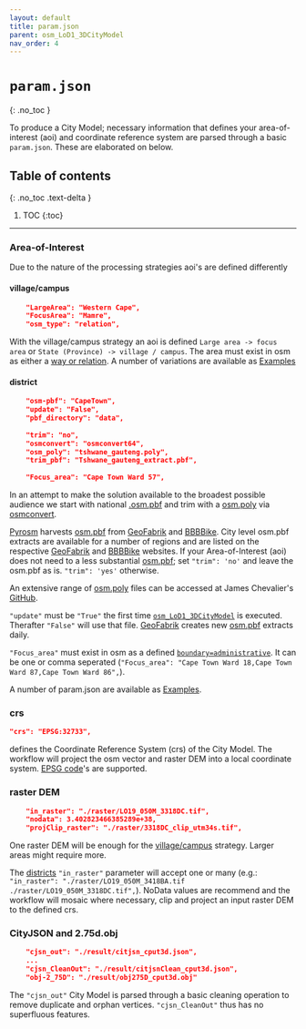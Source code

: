 ```yaml
---
layout: default
title: param.json
parent: osm_LoD1_3DCityModel
nav_order: 4
---
```


# `param.json`
{: .no_toc }

To produce a City Model; necessary information that defines your area-of-interest (aoi) and coordinate reference system are parsed through a basic `param.json`. These are elaborated on below.

## Table of contents
{: .no_toc .text-delta }

1. TOC
{:toc}

---

### Area-of-Interest

Due to the nature of the processing strategies aoi's are defined differently

#### village/campus
```json
    "LargeArea": "Western Cape",
    "FocusArea": "Mamre",
    "osm_type": "relation",
 ```
With the village/campus strategy an aoi is defined `Large area -> focus area` or `State (Province) -> village / campus`. The area must exist in osm as either a [way or relation](https://wiki.openstreetmap.org/wiki/Elements). A number of variations are available as [Examples](https://adriankriger.github.io/osm_LoD1_3DCityModel/docs/docs/examples)

#### district
```json
    "osm-pbf": "CapeTown",
    "update": "False",
    "pbf_directory": "data",
    
    "trim": "no",
    "osmconvert": "osmconvert64",
    "osm_poly": "tshwane_gauteng.poly",
    "trim_pbf": "Tshwane_gauteng_extract.pbf",
    
    "Focus_area": "Cape Town Ward 57",
```
In an attempt to make the solution available to the broadest possible audience we start with national [.osm.pbf](https://wiki.openstreetmap.org/wiki/PBF_Format) and trim with a [osm.poly](https://wiki.openstreetmap.org/wiki/Osmosis/Polygon_Filter_File_Format) via [osmconvert](https://wiki.openstreetmap.org/wiki/Osmconvert). 

[Pyrosm](https://pyrosm.readthedocs.io/en/latest/) harvests [osm.pbf](https://wiki.openstreetmap.org/wiki/PBF_Format) from [GeoFabrik](http://download.geofabrik.de/) and [BBBBike](https://download.bbbike.org/osm/bbbike/). City level osm.pbf extracts are available for a number of regions and are listed on the respective [GeoFabrik](http://download.geofabrik.de/) and [BBBBike](https://download.bbbike.org/osm/bbbike/) websites. If your Area-of-Interest (aoi) does not need to a less substantial [osm.pbf](https://wiki.openstreetmap.org/wiki/PBF_Format); set `"trim": 'no'` and leave the osm.pbf as is. `"trim": 'yes'` otherwise. 

An extensive range of [osm.poly](https://wiki.openstreetmap.org/wiki/Osmosis/Polygon_Filter_File_Format) files can be accessed at James Chevalier's [GitHub](https://github.com/JamesChevalier/cities). 

`"update"` must be `"True"` the first time [`osm_LoD1_3DCityModel`](https://github.com/AdrianKriger/osm_LoD1_3DCityModel) is executed. Therafter `"False"` will use that file. [GeoFabrik](http://download.geofabrik.de/) creates new [osm.pbf](https://wiki.openstreetmap.org/wiki/PBF_Format) extracts daily.  

`"Focus_area"` must exist in osm as a defined [`boundary=administrative`](https://wiki.openstreetmap.org/wiki/Tag:boundary%3Dadministrative). It can be one or comma seperated (`"Focus_area": "Cape Town Ward 18,Cape Town Ward 87,Cape Town Ward 86",`).

A number of param.json are available as [Examples](https://adriankriger.github.io/osm_LoD1_3DCityModel/docs/docs/examples).

### crs

```json
"crs": "EPSG:32733",
``` 
defines the 
Coordinate Reference System (crs) of the City Model. The workflow will project the osm vector and raster DEM into a local coordinate system. [EPSG code](https://en.wikipedia.org/wiki/EPSG_Geodetic_Parameter_Dataset)'s are supported.

### raster DEM
```json
    "in_raster": "./raster/LO19_050M_3318DC.tif",
    "nodata": 3.402823466385289e+38,
    "projClip_raster": "./raster/3318DC_clip_utm34s.tif",
```
One raster DEM will be enough for the [village/campus](https://github.com/AdrianKriger/osm_LoD1_3DCityModel/tree/main/village_campus) strategy. Larger areas might require more.
&nbsp;

The [districts](https://github.com/AdrianKriger/osm_LoD1_3DCityModel/tree/main/districts) ```"in_raster"``` parameter will accept one or many (e.g.: ```"in_raster": "./raster/LO19_050M_3418BA.tif ./raster/LO19_050M_3318DC.tif",```). NoData values are recommend and the workflow will mosaic where necessary, clip and project an input raster DEM to the defined crs.

### CityJSON and 2.75d.obj
```json
    "cjsn_out": "./result/citjsn_cput3d.json",
    ...
    "cjsn_CleanOut": "./result/citjsnClean_cput3d.json",
    "obj-2_75D": "./result/obj275D_cput3d.obj"
```
The `"cjsn_out"` City Model is parsed through a basic cleaning operation to remove duplicate and orphan vertices. `"cjsn_CleanOut"` thus has no superfluous features.   

